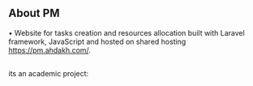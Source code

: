 
## About PM

•	Website for tasks creation and resources allocation built with Laravel framework, JavaScript and hosted on shared hosting https://pm.ahdakh.com/.
## 
its an academic project:

